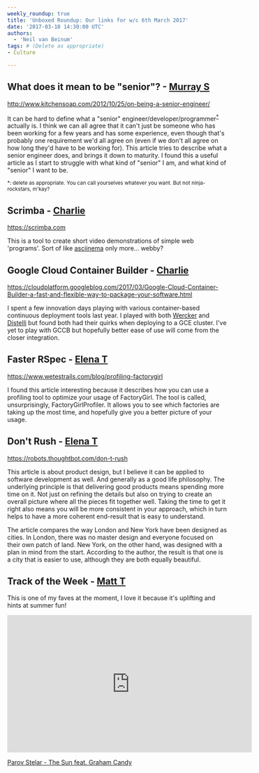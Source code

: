 ```yaml
---
weekly_roundup: true
title: 'Unboxed Roundup: Our links for w/c 6th March 2017'
date: '2017-03-10 14:30:00 UTC'
authors:
  - 'Neil van Beinum'
tags: # (Delete as appropriate)
- Culture

---
```


## What does it mean to be "senior"? - [Murray S](/people#murray-steele)

http://www.kitchensoap.com/2012/10/25/on-being-a-senior-engineer/

It can be hard to define what a "senior" engineer/developer/programmer<sup>[*](#fn-1)</sup>
actually is.  I think we can all agree that it can't just be someone who has 
been working for a few years and has some experience, even though that's 
probably one requirement we'd all agree on (even if we don't all agree on how
long they'd have to be working for).  This article tries to describe what a 
senior engineer does, and brings it down to maturity.  I found this a useful
article as I start to struggle with what kind of "senior" I am, and what kind 
of "senior" I want to be.

<small><a name="fn-1">*</a>: delete as appropriate. You can call yourselves whatever you want.  But not ninja-rockstars, m'kay?</small>

## Scrimba - [Charlie](/people#charlie-egan)

https://scrimba.com

This is a tool to create short video demonstrations of simple web 'programs'. Sort of like [asciinema](https://asciinema.org) only more... webby?

## Google Cloud Container Builder - [Charlie](/people#charlie-egan)

https://cloudplatform.googleblog.com/2017/03/Google-Cloud-Container-Builder-a-fast-and-flexible-way-to-package-your-software.html

I spent a few innovation days playing with various container-based continuous
deployment tools last year. I played with both [Wercker](http://www.wercker.com)
and [Distelli](https://www.distelli.com) but found both had their quirks when deploying
to a GCE cluster. I've yet to play with GCCB but hopefully better ease of use will
come from the closer integration.

## Faster RSpec - [Elena T](/people#elena-tanasoiu)

https://www.wetestrails.com/blog/profiling-factorygirl

I found this article interesting because it describes how you can use a profiling tool to optimize your usage of FactoryGirl. The tool is called, unsurprisingly, FactoryGirlProfiler. It allows you to see which factories are taking up the most time, and hopefully give you a better picture of your usage.

## Don't Rush - [Elena T](/people#elena-tanasoiu)

https://robots.thoughtbot.com/don-t-rush

This article is about product design, but I believe it can be applied to software development as well. And generally as a good life philosophy. The underlying principle is that delivering good products means spending more time on it. Not just on refining the details but also on trying to create an overall picture where all the pieces fit together well. Taking the time to get it right also means you will be more consistent in your approach, which in turn helps to have a more coherent end-result that is easy to understand. 

The article compares the way London and New York have been designed as cities. In London, there was no master design and everyone focused on their own patch of land. New York, on the other hand, was designed with a plan in mind from the start. According to the author, the result is that one is a city that is easier to use, although they are both equally beautiful.

## Track of the Week - [Matt T](/people#matt-turrell)

This is one of my faves at the moment, I love it because it's uplifting and hints at summer fun!

<iframe width="560" height="315" src="https://www.youtube.com/embed/YP_fUo9a_mg" frameborder="0" allowfullscreen></iframe>

[Parov Stelar - The Sun feat. Graham Candy](https://www.youtube.com/watch?v=YP_fUo9a_mg)
